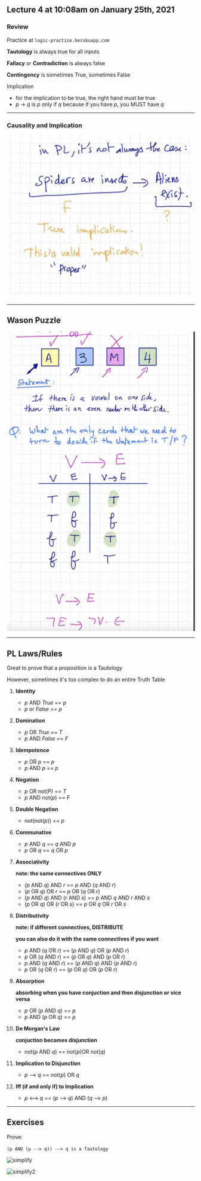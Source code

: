 ## Lecture 4 at 10:08am on January 25th, 2021

### Review

Practice at ```logic-practice.herokuapp.com```

**Tautology** is always true for all inputs

**Fallacy** or **Contradiction** is always false 

**Contingency** is sometimes True, sometimes False

Implication

- for the implication to be true, the right hand must be true
- *p* -> *q* is *p* only if *q* because if you have *p*, you MUST have *q*

---

### Causality and Implication

![valid](./Lect4-img/valid.png)

---

## Wason Puzzle

![wason](./Lect4-img/wason.png)

---

## PL Laws/Rules

Great to prove that a proposition is a Tautology

However, sometimes it's too complex to do an entire Truth Table

1. **Identity**
   - *p* AND *True* == *p*
   - *p* or *False* == *p*
2. **Domination**
   - *p* OR *True* == *T*
   - *p* AND *False* == *F*
3. **Idempotence**
   - *p* OR *p* == *p*
   - *p* AND *p* == *p*
4. **Negation**
   - *p* OR not(P) == *T*
   - *p* AND not(*p*) == *F*
5. **Double Negation**
   - not(not(*p*)) == *p*
6. **Communative**
   - *p* AND *q* == *q* AND *p*
   - *p* OR *q* == *q* OR *p*

7. **Associativity**

   **note: the same connectives ONLY**

   - *(p* AND *q*) AND *r* == *p* AND (*q* AND *r*)
   - (*p* OR *q*) OR *r* == *p* OR (*q* OR *r*)
   - (*p* AND *q*) AND (*r* AND *s*) == *p* AND *q* AND *r* AND *s*
   - (*p* OR *q*) OR (*r* OR *s*) == *p* OR *q* OR *r* OR *s*

8. **Distributivity**

   **note: if different connectives, DISTRIBUTE**

   **you can also do it with the same connectives if you want**

   - *p* AND (*q* OR *r*) == (*p* AND *q*) OR (*p* AND *r*)
   - *p* OR (*q* AND *r*) == (*p* OR *q*) AND (*p* OR *r*)
   - *p* AND (*q* AND *r*) == (*p* AND *q*) AND (*p* AND *r*)
   - *p* OR (*q* OR *r*) == (*p* OR *q*) OR (*p* OR *r*)

9. **Absorption**

   **absorbing when you have conjuction and then disjunction or vice versa**

   - *p* OR (*p* AND *q*) == *p*
   - *p* AND (*p* OR *q*) == *p*

10. **De Morgan's Law**

    **conjuction becomes disjunction**

    - not(*p* AND *q*) == not(*p*)OR not(*q*)

11. **Implication to Disjunction**

    - *p* --> *q* == not(*p*) OR *q*

12. **Iff (if and only if) to Implication**

    - *p* <--> *q* == (*p* --> *q*) AND (*q* --> *p*)

---

## Exercises

Prove:

```(p AND (p --> q)) --> q is a Tautology```

![simplify](./Lect4-img/simplify.png)

![simplify2](./Lect4-img/simplify2.png)

